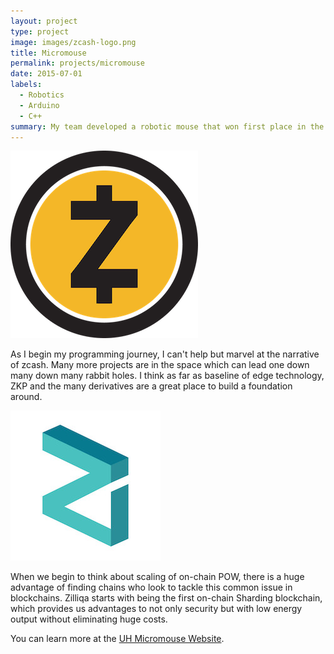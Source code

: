 ```yaml
---
layout: project
type: project
image: images/zcash-logo.png
title: Micromouse
permalink: projects/micromouse
date: 2015-07-01
labels:
  - Robotics
  - Arduino
  - C++
summary: My team developed a robotic mouse that won first place in the 2015 UH Micromouse competition.
---
```


<img class="ui medium right floated rounded image" src="/images/zcash-logo.png">

As I begin my programming journey, I can't help but marvel at the narrative of zcash. Many more projects are in the space which can lead one down many down many rabbit holes. I think as far as baseline of edge technology, ZKP and the many derivatives are a great place to build a foundation around. 


<img class="ui medium right floated rounded image" src="/images/zil.jpg">

When we begin to think about scaling of on-chain POW, there is a huge advantage of finding chains who look to tackle this common issue in blockchains.
Zilliqa starts with being the first on-chain Sharding blockchain, which provides us advantages to not only security but with low energy output without eliminating huge costs.



You can learn more at the [UH Micromouse Website](http://www-ee.eng.hawaii.edu/~mmouse/about.html).
